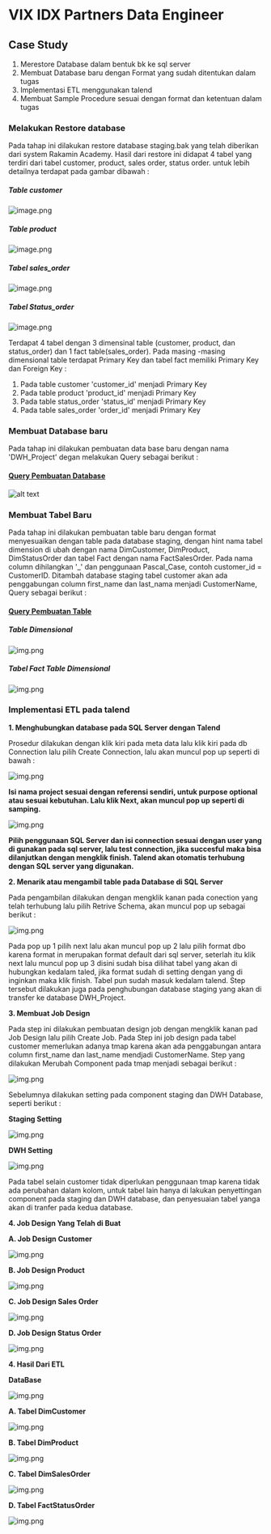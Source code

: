 # **VIX IDX Partners Data Engineer**

## **Case Study**
1. Merestore Database dalam bentuk bk ke sql server
2. Membuat Database baru dengan Format yang sudah ditentukan dalam tugas
3. Implementasi ETL menggunakan talend 
4. Membuat Sample Procedure sesuai dengan format dan ketentuan dalam tugas

### **Melakukan Restore database**
Pada tahap ini dilakukan restore database staging.bak yang telah diberikan dari system Rakamin Academy. Hasil dari restore ini didapat 4 tabel yang terdiri dari tabel customer, product, sales order, status order. untuk lebih detailnya terdapat pada gambar dibawah :

##### **Table customer**

![image.png](https://github.com/Ujeeg/VIX-ID-X-Pertners-Data-Engineer/blob/c659daa029afca4090fbf0ad998c0f79a6289a6c/staging.customer.png) 

##### **Table product**

![image.png](https://github.com/Ujeeg/VIX-ID-X-Pertners-Data-Engineer/blob/c659daa029afca4090fbf0ad998c0f79a6289a6c/staging.product.png)

##### **Tabel sales_order**

![image.png](https://github.com/Ujeeg/VIX-ID-X-Pertners-Data-Engineer/blob/c659daa029afca4090fbf0ad998c0f79a6289a6c/staging.sales%20_order.png)

##### **Tabel Status_order**

![image.png](https://github.com/Ujeeg/VIX-ID-X-Pertners-Data-Engineer/blob/c659daa029afca4090fbf0ad998c0f79a6289a6c/staging.status_order.png)


Terdapat 4 tabel dengan 3 dimensinal table (customer, product, dan status_order) dan 1 fact table(sales_order). Pada masing -masing dimensional table terdapat Primary Key dan tabel fact memiliki Primary Key dan Foreign Key :
1. Pada table customer 'customer_id' menjadi Primary Key
2. Pada table product 'product_id' menjadi Primary Key
3. Pada table status_order 'status_id' menjadi Primary Key
4. Pada table sales_order 'order_id' menjadi Primary Key



### **Membuat Database baru**
Pada tahap ini dilakukan pembuatan data base baru dengan nama 'DWH_Project' degan melakukan Query sebagai berikut :
#### [Query Pembuatan Database](https://github.com/Ujeeg/VIX-ID-X-Pertners-Data-Engineer/blob/a4f9f7f675c32d827486557c8f8e7a3f6fd904b7/Create%20database.sql)


![alt text](https://github.com/Ujeeg/VIX-ID-X-Pertners-Data-Engineer/blob/2b53d6edd1747bb07542c10588ab9610d2a25d2c/DWH%20database.png)


### **Membuat Tabel Baru**
Pada tahap ini dilakukan pembuatan table baru dengan format menyesuaikan dengan table pada database staging, dengan hint nama tabel dimension di ubah dengan nama DimCustomer, DimProduct, DimStatusOrder dan tabel Fact dengan nama FactSalesOrder. Pada nama column dihilangkan '_' dan penggunaan Pascal_Case, contoh customer_id = CustomerID. Ditambah database staging tabel customer akan ada penggabungan column first_name dan last_nama menjadi CustomerName,  Query sebagai berikut :
#### [Query Pembuatan Table](https://github.com/Ujeeg/VIX-ID-X-Pertners-Data-Engineer/blob/a4f9f7f675c32d827486557c8f8e7a3f6fd904b7/Create%20Table.sql)

##### **Table Dimensional**

![img.png](https://github.com/Ujeeg/VIX-ID-X-Pertners-Data-Engineer/blob/a4f9f7f675c32d827486557c8f8e7a3f6fd904b7/DWH%20database%20dimensional.png) 

##### **Tabel Fact Table Dimensional**

![img.png](https://github.com/Ujeeg/VIX-ID-X-Pertners-Data-Engineer/blob/a4f9f7f675c32d827486557c8f8e7a3f6fd904b7/DWH%20database%20fact.png)


### **Implementasi ETL pada talend**

**1.  Menghubungkan database pada SQL Server dengan Talend**

Prosedur dilakukan dengan klik kiri pada meta data lalu klik kiri pada db Connection lalu pilih Create Connection, lalu akan muncul pop up seperti di bawah :

![img.png](https://github.com/Ujeeg/VIX-ID-X-Pertners-Data-Engineer/blob/83dbaecfb04ae8b74723b2603c22d939fa77219b/DWH%20connect%201.png)

**Isi nama project sesuai dengan referensi sendiri, untuk purpose optional atau sesuai kebutuhan. Lalu klik Next, akan muncul pop up seperti di samping.**

![img.png](https://github.com/Ujeeg/VIX-ID-X-Pertners-Data-Engineer/blob/83dbaecfb04ae8b74723b2603c22d939fa77219b/DWH%20connect%202.png)

**Pilih penggunaan SQL Server dan isi connection sesuai dengan user yang di gunakan pada sql server, lalu test connection, jika succesful maka bisa dilanjutkan dengan mengklik finish. Talend akan otomatis terhubung dengan SQL server yang digunakan.**


**2.  Menarik atau mengambil table pada Database di SQL Server**

Pada pengambilan dilakukan dengan mengklik kanan pada conection yang telah terhubung lalu pilih Retrive Schema, akan muncul pop up sebagai berikut :

![img.png](https://github.com/Ujeeg/VIX-ID-X-Pertners-Data-Engineer/blob/4d989de4834da9dea61206bfbb3419c376f0db4e/ambil%20scheme%20lengkap.png)

Pada pop up 1 pilih next lalu akan muncul pop up 2 lalu pilih format dbo karena format in merupakan format default dari sql server, seterlah itu klik next lalu muncul pop up 3 disini sudah bisa dilihat tabel yang akan di hubungkan kedalam taled, jika format sudah di setting dengan yang di inginkan maka klik finish. Tabel pun sudah masuk kedalam talend. Step tersebut dilakukan juga pada penghubungan database staging yang akan di transfer ke database DWH_Project.


**3.  Membuat Job Design**

Pada step ini dilakukan pembuatan design job dengan mengklik kanan pad Job Design lalu pilih Create Job. Pada Step ini job design pada tabel customer memerlukan adanya tmap karena akan ada penggabungan antara column first_name dan last_name mendjadi CustomerName. Step yang dilakukan Merubah Component pada tmap menjadi sebagai berikut :

![img.png](https://github.com/Ujeeg/VIX-ID-X-Pertners-Data-Engineer/blob/4d989de4834da9dea61206bfbb3419c376f0db4e/etl.png)

Sebelumnya dilakukan setting pada component staging dan DWH Database, seperti berikut : 

**Staging Setting**


![img.png](https://github.com/Ujeeg/VIX-ID-X-Pertners-Data-Engineer/blob/4d989de4834da9dea61206bfbb3419c376f0db4e/Stagging.etl.png)

**DWH Setting**

![img.png](https://github.com/Ujeeg/VIX-ID-X-Pertners-Data-Engineer/blob/4d989de4834da9dea61206bfbb3419c376f0db4e/DWH.etl.png)

Pada tabel selain customer tidak diperlukan penggunaan tmap karena tidak ada perubahan dalam kolom, untuk tabel lain hanya di lakukan penyettingan component pada staging dan DWH database, dan penyesuaian tabel yanga akan di tranfer pada kedua database.

**4.  Job Design Yang Telah di Buat**

**A. Job Design Customer**

![img.png](https://github.com/Ujeeg/VIX-ID-X-Pertners-Data-Engineer/blob/4d989de4834da9dea61206bfbb3419c376f0db4e/job%20design.%20customer.png)

**B. Job Design Product**

![img.png](https://github.com/Ujeeg/VIX-ID-X-Pertners-Data-Engineer/blob/4d989de4834da9dea61206bfbb3419c376f0db4e/job%20design.%20product.png)

**C. Job Design Sales Order**

![img.png](https://github.com/Ujeeg/VIX-ID-X-Pertners-Data-Engineer/blob/4d989de4834da9dea61206bfbb3419c376f0db4e/job%20design.%20sales_order.png)

**D. Job Design Status Order**

![img.png](https://github.com/Ujeeg/VIX-ID-X-Pertners-Data-Engineer/blob/4d989de4834da9dea61206bfbb3419c376f0db4e/job%20design.%20status%20order.png)


**4. Hasil Dari ETL**

**DataBase**

![img.png](https://github.com/Ujeeg/VIX-ID-X-Pertners-Data-Engineer/blob/4d989de4834da9dea61206bfbb3419c376f0db4e/Proof%20Database.png)

**A. Tabel DimCustomer**

![img.png](https://github.com/Ujeeg/VIX-ID-X-Pertners-Data-Engineer/blob/4d989de4834da9dea61206bfbb3419c376f0db4e/table%20customer%20hasil.png)


**B. Tabel DimProduct**

![img.png](https://github.com/Ujeeg/VIX-ID-X-Pertners-Data-Engineer/blob/4d989de4834da9dea61206bfbb3419c376f0db4e/table%20product%20hasil.png)


**C. Tabel DimSalesOrder**

![img.png](https://github.com/Ujeeg/VIX-ID-X-Pertners-Data-Engineer/blob/4d989de4834da9dea61206bfbb3419c376f0db4e/table%20salesorder%20hasil.png)


**D. Tabel FactStatusOrder**

![img.png](https://github.com/Ujeeg/VIX-ID-X-Pertners-Data-Engineer/blob/4d989de4834da9dea61206bfbb3419c376f0db4e/table%20statusorder%20hasil.png)



